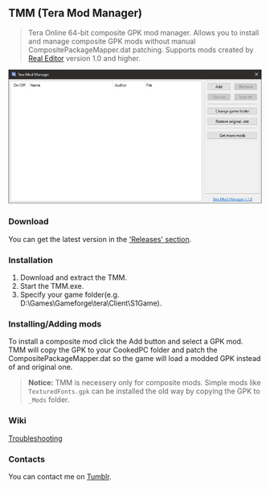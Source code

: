 ## TMM (Tera Mod Manager)
> Tera Online 64-bit composite GPK mod manager. Allows you to install and manage composite GPK mods without manual CompositePackageMapper.dat patching.
> Supports mods created by [Real Editor](https://github.com/VenoMKO/RealEditor) version 1.0 and higher.

![Header Image](.gitresources/header.jpg)

### Download

You can get the latest version in the ['Releases' section](https://github.com/VenoMKO/TMM/releases).

### Installation

1. Download and extract the TMM.
2. Start the TMM.exe.
3. Specify your game folder(e.g. D:\Games\Gameforge\tera\Client\S1Game).

### Installing/Adding mods

To install a composite mod click the Add button and select a GPK mod.
TMM will copy the GPK to your CookedPC folder and patch the CompositePackageMapper.dat so the game will load a modded GPK instead of and original one.
> **Notice:** TMM is necessery only for composite mods. Simple mods like `TexturedFonts.gpk` can be installed the old way by copying the GPK to `_Mods` folder.
### Wiki

[Troubleshooting](https://github.com/VenoMKO/TMM/wiki)

### Contacts

You can contact me on [Tumblr](https://yupimods.tumblr.com/).
